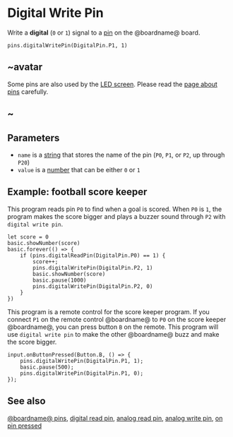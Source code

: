 # Digital Write Pin

Write a **digital** (`0` or `1`) signal to a [pin](/device/pins) on the @boardname@ board.

```sig
pins.digitalWritePin(DigitalPin.P1, 1)
```

## ~avatar

Some pins are also used by the [LED screen](/device/screen). Please read the [page about pins](/device/pins) carefully.

## ~

## Parameters

* `name` is a [string](/types/string) that stores the name of the pin (`P0`, `P1`, or `P2`, up through `P20`)
* `value` is a [number](/types/number) that can be either `0` or `1`

## Example: football score keeper

This program reads pin `P0` to find when a goal is scored. When `P0` is `1`, the program makes the score bigger and plays a buzzer sound through `P2` with `digital write pin`.

```blocks
let score = 0
basic.showNumber(score)
basic.forever(() => {
    if (pins.digitalReadPin(DigitalPin.P0) == 1) {
        score++;
        pins.digitalWritePin(DigitalPin.P2, 1)
        basic.showNumber(score)
        basic.pause(1000)
        pins.digitalWritePin(DigitalPin.P2, 0)
    }
})
```

This program is a remote control for the score keeper program. If you connect `P1` on the remote control @boardname@ to `P0` on the score keeper @boardname@, you can press button `B` on the remote. This program will use `digital write pin` to make the other @boardname@ buzz and make the score bigger.

```blocks
input.onButtonPressed(Button.B, () => {
    pins.digitalWritePin(DigitalPin.P1, 1);
    basic.pause(500);
    pins.digitalWritePin(DigitalPin.P1, 0);
});
```

## See also

[@boardname@ pins](/device/pins), [digital read pin](/reference/pins/digital-read-pin), [analog read pin](/reference/pins/analog-read-pin), [analog write pin](/reference/pins/analog-write-pin), [on pin pressed](/reference/input/on-pin-pressed)